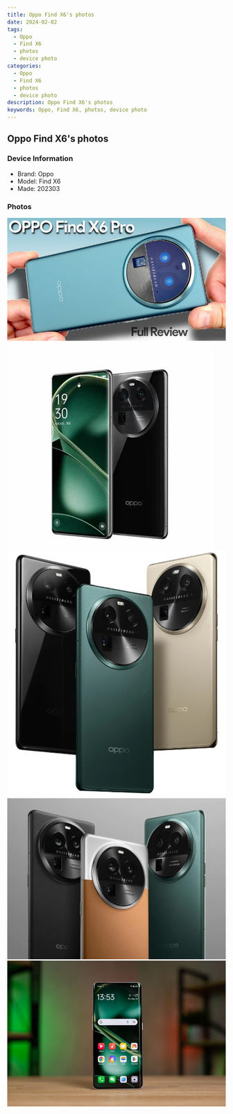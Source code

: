 ```yaml
---
title: Oppo Find X6's photos
date: 2024-02-02
tags: 
  - Oppo
  - Find X6
  - photos
  - device photo
categories: 
  - Oppo
  - Find X6
  - photos
  - device photo
description: Oppo Find X6's photos
keywords: Oppo, Find X6, photos, device photo
---
```


## Oppo Find X6's photos

### Device Information

- Brand: Oppo
- Model: Find X6
- Made: 202303

### Photos

![/images/best-assets/devices/oppo/oppo-find-x6/1.jpg](/images/best-assets/devices/oppo/oppo-find-x6/1.jpg)
![/images/best-assets/devices/oppo/oppo-find-x6/2.jpg](/images/best-assets/devices/oppo/oppo-find-x6/2.jpg)
![/images/best-assets/devices/oppo/oppo-find-x6/3.jpg](/images/best-assets/devices/oppo/oppo-find-x6/3.jpg)
![/images/best-assets/devices/oppo/oppo-find-x6/4.jpg](/images/best-assets/devices/oppo/oppo-find-x6/4.jpg)
![/images/best-assets/devices/oppo/oppo-find-x6/5.jpg](/images/best-assets/devices/oppo/oppo-find-x6/5.jpg)
